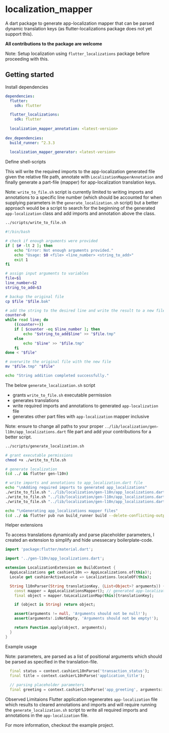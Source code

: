 # localization_mapper
A dart package to generate app-localization mapper that can be parsed dynamic translation keys (as flutter-localizations package does not yet support this).

**All contributions to the package are welcome**

Note: Setup localization using `flutter_localizations` package before proceeding with this.

## Getting started
Install dependencies
```yaml
dependencies:
  flutter:
    sdk: flutter

  flutter_localizations:
    sdk: flutter
    
  localization_mapper_annotation: <latest-version>
  
dev_dependencies:
  build_runner: ^2.3.3
  
  localization_mapper_generator: <latest-version>
```


Define shell-scripts

This will write the required imports to the app-localization generated file given the relative file path, annotate with `LocalizationMapperAnnotation` and finally generate a part-file (mapper) for app-localization translation keys.


Note: `write_to_file.sh` script is currently limited to writing imports and annotations to a specific line number (which should be accounted for when supplying parameters in the `generate_localization.sh` script) but a better approach would be a script to search for the beginning of the generated `app-localization` class and add imports and annotation above the class. 
```sh
../scripts/write_to_file.sh

#!/bin/bash

# check if enough arguments were provided
if [ $# -lt 2 ]; then
    echo "Error: Not enough arguments provided."
    echo "Usage: $0 <file> <line_number> <string_to_add>"
    exit 1
fi

# assign input arguments to variables
file=$1
line_number=$2
string_to_add=$3

# backup the original file
cp $file "$file.bak"

# add the string to the desired line and write the result to a new file
counter=0
while read line; do
    ((counter++))
    if [ $counter -eq $line_number ]; then
        echo "$string_to_add$line" >> "$file.tmp"
    else
        echo "$line" >> "$file.tmp"
    fi
done < "$file"

# overwrite the original file with the new file
mv "$file.tmp" "$file"

echo "String addition completed successfully."

```

The below `generate_localization.sh` script 
- grants `write_to_file.sh` executable permission
- generates translations
- write required imports and annotations to generated `app-localization` file
- generates other part files with `app-localization` mapper inclusive

Note: ensure to change all paths to your proper `../lib/localization/gen-l10n/app_localizations.dart` file part and add your contributions for a better script.
```sh
../scripts/generate_localization.sh

# grant executable permissions
chmod +x ./write_to_file.sh

# generate localization
(cd ../ && flutter gen-l10n)

# write imports and annotations to app_localization.dart file
echo "\nAdding required imports to generated app_localizations"
./write_to_file.sh "../lib/localization/gen-l10n/app_localizations.dart"  17 "import 'package:localization_mapper_annotation/localization_mapper_annotation.dart';"
./write_to_file.sh "../lib/localization/gen-l10n/app_localizations.dart"  18 "part 'app_localizations.g.dart';"
./write_to_file.sh "../lib/localization/gen-l10n/app_localizations.dart"  19 "@LocalizationMapperAnnotation()"

echo "\nGenerating app_localizations mapper files"
(cd ../ && flutter pub run build_runner build --delete-conflicting-outputs)
```

Helper extensions

To access translations dynamically and parse placeholder parameters, I created an extension to simplify and hide unessecary boilerplate-code.

```dart
import 'package:flutter/material.dart';

import '../gen-l10n/app_localizations.dart';

extension LocalizationExtension on BuildContext {
  AppLocalizations get cashierL10n => AppLocalizations.of(this)!;
  Locale get cashierActiveLocale => Localizations.localeOf(this);

  String l10nParser(String translationKey, {List<Object>? arguments}) {
    const mapper = AppLocalizationsMapper(); // generated app-localizations.g.dart file
    final object = mapper.toLocalizationMap(this)[translationKey];

    if (object is String) return object;

    assert(arguments != null, 'Arguments should not be null!');
    assert(arguments!.isNotEmpty, 'Arguments should not be empty!');

    return Function.apply(object, arguments);
  }
}
```

Example usage

Note: parameters, are parsed as a list of positional arguments which should be parsed as specified in the translation-file.

```dart
  final status = context.cashierL10nParse('transaction_status');
  final title = context.cashierL10nParse('application_title');
  
  // parsing placeholder parameters
  final greeting = context.cashierL10nParse('app_greeting', arguments: ['😀']); // Hello 😀
```

Observed Limitaions
Flutter application regenerates `app-localization` file which results to cleared annotations and imports and will require running the `generate_localization.sh` script to write all required imports and annotations in the `app-localization` file. 

For more information, checkout the example project.

